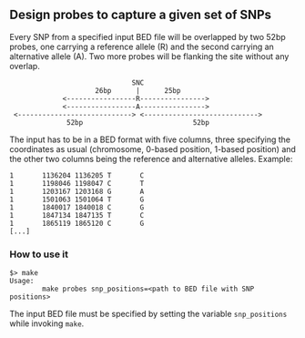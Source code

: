 ## Design probes to capture a given set of SNPs

Every SNP from a specified input BED file will be overlapped by two 52bp probes,
one carrying a reference allele (R) and the second carrying an alternative allele (A).
Two more probes will be flanking the site without any overlap.

```
                              SNC
                     26bp      |      25bp
             <-----------------R---------------->
             <-----------------A---------------->
 <----------------------------> <---------------------------->
              52bp                           52bp
```

The input has to be in a BED format with five columns, three specifying the coordinates
as usual (chromosome, 0-based position, 1-based position) and the other two columns being
the reference and alternative alleles. Example:

```
1       1136204 1136205 T       C
1       1198046 1198047 C       T
1       1203167 1203168 G       A
1       1501063 1501064 T       G
1       1840017 1840018 C       G
1       1847134 1847135 T       C
1       1865119 1865120 C       G
[...]
```

### How to use it
```
$> make
Usage:
        make probes snp_positions=<path to BED file with SNP positions>
```
The input BED file must be specified by setting the variable `snp_positions` while invoking
`make`.
